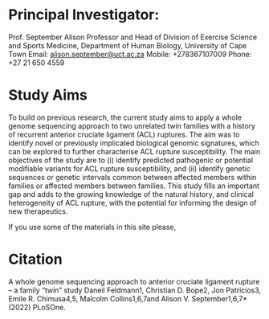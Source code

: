 Principal Investigator:
======================
Prof. September Alison
Professor and Head of Division of Exercise Science and Sports Medicine, 
Department of Human Biology, University of Cape Town
Email: alison.september@uct.ac.za
Mobile: +278367107009
Phone: +27 21 650 4559

Study Aims
==========
To build on previous research, the current study aims to apply a whole genome sequencing approach to two unrelated twin families with a history of recurrent anterior cruciate ligament (ACL) ruptures. The aim was to identify novel or previously implicated biological genomic signatures, which can be explored to further characterise ACL rupture susceptibility. 
The main objectives of the study are to (i) identify predicted pathogenic or potential modifiable variants for ACL rupture susceptibility, and (ii) identify genetic sequences or genetic intervals common between affected members within families or affected members between families. This study fills an important gap and adds to the growing knowledge of the natural history, and clinical heterogeneity of ACL rupture, with the potential for informing the design of new therapeutics.

If you use some of the materials in this site please, 

Citation
=======
A whole genome sequencing approach to anterior cruciate ligament rupture – a family “twin” study
Daneil Feldmann1, Christian D. Bope2, Jon Patricios3, Emile R. Chimusa4,5, Malcolm 
Collins1,6,7and Alison V. September1,6,7* (2022) PLoSOne.



